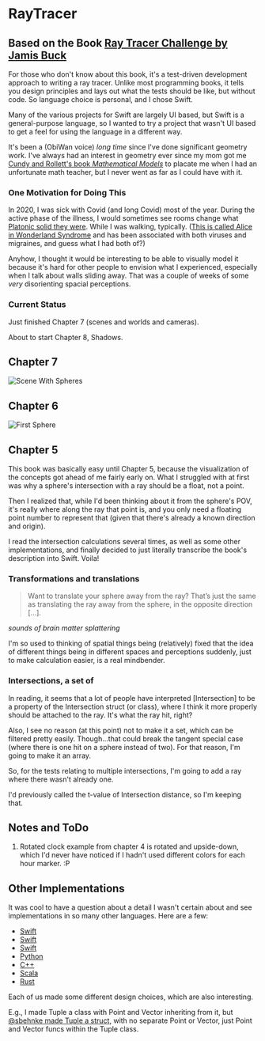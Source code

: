 #  RayTracer
## Based on the Book [Ray Tracer Challenge by Jamis Buck](https://pragprog.com/book/jbtracer/the-ray-tracer-challenge)

For those who don't know about this book, it's a test-driven development approach to writing a ray tracer. Unlike most programming books, it tells you design principles and lays out what the tests should be like, but without code. So language choice is personal, and I chose Swift.

Many of the various projects for Swift are largely UI based, but Swift is a general-purpose language, so I wanted to try a project that wasn't UI based to get a feel for using the language in a different way.

It's been a (ObiWan voice) *long time* since I've done significant geometry work. I've always had an interest in geometry ever since my mom got me [Cundy and Rollett's book *Mathematical Models*](https://en.wikipedia.org/wiki/Mathematical_Models_(Cundy_and_Rollett)) to placate me when I had an unfortunate math teacher, but I never went as far as I could have with it.

### One Motivation for Doing This

In 2020, I was sick with Covid (and long Covid) most of the year. During the active phase of the illness, I would sometimes see rooms change what [Platonic solid they were](https://en.wikipedia.org/wiki/Platonic_solid). While I was walking, typically. ([This is called Alice in Wonderland Syndrome](https://en.wikipedia.org/wiki/Alice_in_Wonderland_syndrome) and has been associated with both viruses and migraines, and guess what I had both of?)

Anyhow, I thought it would be interesting to be able to visually model it because it's hard for other people to envision what I experienced, especially when I talk about walls sliding away. That was a couple of weeks of some *very* disorienting spacial perceptions.

### Current Status

Just finished Chapter 7 (scenes and worlds and cameras).

About to start Chapter 8, Shadows.

## Chapter 7

![Scene With Spheres](Images/sphericalSilhouette.png)

## Chapter 6

![First Sphere](Images/sceneWithSpheres.png)

## Chapter 5

This book was basically easy until Chapter 5, because the visualization of the concepts got ahead of me fairly early on. What I struggled with at first was why a sphere's intersection with a ray should be a float, not a point.

Then I realized that, while I'd been thinking about it from the sphere's POV, it's really where along the ray that point is, and you only need a floating point number to represent that (given that there's already a known direction and origin).

I read the intersection calculations several times, as well as some other implementations, and finally decided to just literally transcribe the book's description into Swift. Voila!

### Transformations and translations

> Want to translate your sphere away from the ray? That’s just the same as translating the ray away from the sphere, in the opposite direction […].

*sounds of brain matter splattering*

I'm so used to thinking of spatial things being (relatively) fixed that the idea of different things being in different spaces and perceptions suddenly, just to make calculation easier, is a real mindbender.

### Intersections, a set of

In reading, it seems that a lot of people have interpreted [Intersection] to be a property of the Intersection struct (or class), where I think it more properly should be attached to the ray. It's what the ray hit, right?

Also, I see no reason (at this point) not to make it a set, which can be filtered pretty easily. Though…that could break the tangent special case (where there is one hit on a sphere instead of two). For that reason, I'm going to make it an array.

So, for the tests relating to multiple intersections, I'm going to add a ray where there wasn't already one.

I'd previously called the t-value of Intersection distance, so I'm keeping that.

## Notes and ToDo

1. Rotated clock example from chapter 4 is rotated and upside-down, which I'd never have noticed if I hadn't used different colors for each hour marker. :P

## Other Implementations

It was cool to have a question about a detail I wasn't certain about and see implementations in so many other languages. Here are a few:

* [Swift](https://github.com/haruhikoM/RayTracerChallenge)
* [Swift](https://github.com/sbehnke/SwiftlyRT)
* [Swift](https://github.com/stein-a/RayTracer/)
* [Python](https://github.com/thomasdelrue/ray-tracer-challenge-python/tree/ce9fc90c5419d432416c65f1e83b824ce0f95dcb)
* [C++](https://github.com/kongsgard/raytracer/tree/f4f958516c8f479234c1c877cad54871f3857d51)
* [Scala](https://github.com/jamesmcm/raytracer_challenge_scala)
* [Rust](https://github.com/arsenypoga/rust-raytracer/tree/08568d9cdfcae84324698f3fc61985d16a1ce126)

Each of us made some different design choices, which are also interesting.

E.g., I made Tuple a class with Point and Vector inheriting from it, but [@sbehnke made Tuple a struct](https://github.com/sbehnke/SwiftlyRT), with no separate Point or Vector, just Point and Vector funcs within the Tuple class.
